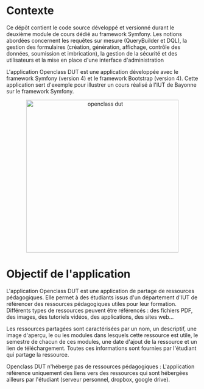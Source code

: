 <h1>Contexte</h1>

  <p> Ce dépôt contient le code source développé et versionné durant le deuxième module de cours dédié au framework Symfony. 
   Les notions abordées concernent les requêtes sur mesure (QueryBuilder et DQL), la gestion des formulaires (création, génération, 
   affichage, contrôle des données, soumission et imbrication), la gestion de la sécurité et des utilisateurs et la mise en place 
   d'une interface d'administration </p>  

  <p>L'application Openclass DUT est une application développée avec le framework Symfony (version 4) et le framework 
     Bootstrap (version 4). Cette application sert d'exemple pour illustrer un cours réalisé à l'IUT de Bayonne sur le framework
    Symfony.</p>
    

  <p style="text-align:center;">
    <img src="https://www.iutbayonne.univ-pau.fr/~etchever/Elearn/M4105C/openclassdut2.jpg" alt="openclass dut" style="width:400px;">
  </p>



  <h1>Objectif de l'application</h1>
  <p>
    L'application Openclass DUT est une application de partage de ressources pédagogiques. Elle permet à des étudiants issus d'un département d'IUT de référencer des ressources pédagogiques utiles pour leur formation. Différents types de ressources
    peuvent être référencés : des fichiers PDF, des images, des tutoriels vidéos, des applications, des sites web...
  </p>

  <p> Les ressources partagées sont caractérisées par un nom, un descriptif, une image d'aperçu, le ou les modules dans lesquels cette ressource est utile, le semestre de chacun de ces modules, une date d'ajout de la ressource et un lien de
    téléchargement. Toutes ces informations sont fournies par l'étudiant qui partage la ressource.</p>

  <p>Openclass DUT n'héberge pas de ressources pédagogiques : L'application référence uniquement des liens vers des ressources qui sont hébergées ailleurs par l'étudiant (serveur personnel, dropbox, google drive).
  </p>
